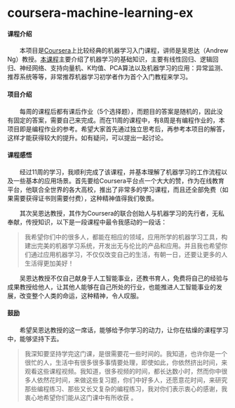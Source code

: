# coursera-machine-learning-ex

#### 课程介绍
&emsp;&emsp;本项目是[Coursera](https://www.coursera.org)上比较经典的机器学习入门课程，讲师是吴恩达（Andrew Ng）教授。[本课程]([https://www.coursera.org/learn/machine-learning](https://www.coursera.org/learn/machine-learning))主要介绍了机器学习的基础知识，主要有线性回归、逻辑回归、神经网络、支持向量机、K均值、PCA算法以及机器学习的应用：异常监测、推荐系统等等，非常推荐机器学习初学者作为首个入门教程来学习。

#### 项目介绍
&emsp;&emsp;每周的课程后都有课后作业（5个选择题），而题目的答案是随机的，因此没有固定的答案，需要自己来完成。而在11周的课程中，有8周是有编程作业的，本项目即是编程作业的参考。希望大家首先通过独立思考后，再参考本项目的解答，这样才能获得较大的提升。如有疑问，可以提出一起讨论。

#### 课程感悟
&emsp;&emsp;经过11周的学习，我顺利完成了该课程，并基本理解了机器学习的工作流程以及一些基本的应用场景。首先要给Coursera平台点一个大大的赞，作为在线教育平台，他联合全世界的各大高校，推出了非常多的学习课程，而且还全部免费（如果需要获得证书则需要付费），这种精神值得我们敬畏。

&emsp;&emsp;其次吴恩达教授，其作为Coursera的联合创始人与机器学习的先行者，无私奉献，传授知识，以下是一段课程中最令我感动的一段话：
> 我希望你们中的很多人，都能在相应的领域，应用所学的机器学习工具，构建出完美的机器学习系统，开发出无与伦比的产品和应用。并且我也希望你们通过应用机器学习，不仅仅改变自己的生活，有朝一日，还要让更多的人生活得更加美好！

&emsp;&emsp;吴恩达教授不仅自己献身于人工智能事业，还教书育人，免费将自己的经验与成果教授给他人，让其他人能够在自己所处的行业，也能推进人工智能事业的发展，改变整个人类的命运，这种精神，令人叹服。

#### 鼓励
&emsp;&emsp;希望吴恩达教授的这一席话，能够给予你学习的动力，让你在枯燥的课程学习中，能够坚持下去。
> 我深知要坚持学完这门课，是很需要花一些时间的。我知道，也许你是一个很忙的人，生活中有很多很多事情要处理，即使如此，你依然挤出时间，来观看这些课程视频。我知道，很多视频的时间，都长达数小时，然而你中很多人依然花时间，来做这些复习题，你们中好多人，还愿意花时间，来研究那些编程练习、那些又长又复杂的编程练习，我对你们表示衷心的感谢，我衷心地希望你们能从这门课中有所收获 。
